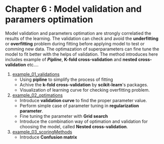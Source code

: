 # Chapter 6 : Model validation and paramers optimation
Model validation and parameters optimation are strongly correlatied the results of the learning. The validation can check and avoid the **underfitting** or **overfitting** problem during fitting before applying model to test or comming new data. The optimazation of superparameters can fine tune the model to fit better with the helps of validation. The method introduces here includes example of ***Pipline***, **K-fold cross-validation** and **nested cross-validation** etc....     

1. [example_01_validations](example_01_validations.ipynb)
   - Using **pipline** to simplify the process of fitting
   - Achive the **k-fold cross-validation** by **scikit-learn**'s packages.
   - Visualization of learning curve for checking overfitting problem.
2. [example_02_optimations](example_02_optimations.ipynb)
   - Introduce **validation curve** to find the proper parameter value.
   - Perform simple case of parameter tuning in **regularization parameter**.
   - Fine tuning the parameter with **Grid search**
   - Introduce the combination way of optimation and validation for choosing the model, called **Nested cross-validation**.
3. [example_03_scoringMethods](example_03_scoringMethods.ipynb)
   - Introduce **Confusion matrix**

